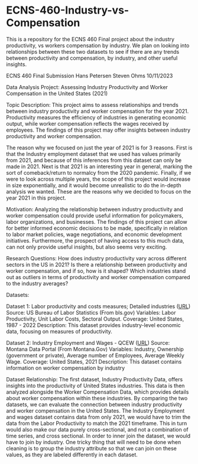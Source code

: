 # ECNS-460-Industry-vs-Compensation
This is a repository for the ECNS 460 Final project about the industry productivity, vs workers compensation by industry. We plan on looking into relationships between these two datasets to see if there are any trends between productivity and compensation, by industry, and other useful insights.

ECNS 460
Final Submission
Hans Petersen
Steven Ohms
10/11/2023



Data Analysis Project: Assessing Industry Productivity and Worker Compensation in the United States (2021)

Topic Description:
This project aims to assess relationships and trends between industry productivity and worker compensation for the year 2021. Productivity measures the efficiency of industries in generating economic output, while worker compensation reflects the wages received by employees. The findings of this project may offer insights between industry productivity and worker compensation. 

The reason why we focused on just the year of 2021 is for 3 reasons. First is that the Industry employment dataset that we used has values primarily from 2021, and because of this inferences from this dataset can only be made in 2021. Next is that 2021 is an interesting year in general, marking the sort of comeback/return to normalcy from the 2020 pandemic. Finally, if we were to look across multiple years, the scope of this project would increase in size exponentially, and it would become unrealistic to do the in-depth analysis we wanted. These are the reasons why we decided to focus on the year 2021 in this project.

Motivation:
Analyzing the relationship between industry productivity and worker compensation could provide useful information for policymakers, labor organizations, and businesses. The findings of this project can allow for better informed economic decisions to be made, specifically in relation to labor market policies, wage negotiations, and economic development initiatives. Furthermore, the prospect of having access to this much data, can not only provide useful insights, but also seems very exciting.

Research Questions:
How does industry productivity vary across different sectors in the US in 2021?
Is there a relationship between productivity and worker compensation, and if so, how is it shaped?
Which industries stand out as outliers in terms of productivity and worker compensation compared to the industry averages?

Datasets:

Dataset 1: Labor productivity and costs measures; Detailed industries ([URL](https://www.bls.gov/productivity/tables/))
Source: US Bureau of Labor Statistics (From bls.gov)
Variables: Labor Productivity, Unit Labor Costs, Sectoral Output.
Coverage: United States, 1987 - 2022
Description: This dataset provides industry-level economic data, focusing on measures of productivity.

Dataset 2: Industry Employment and Wages - QCEW ([URL](https://dataportal.mt.gov/t/DLILMIPub/views/DS-IndustryEmployment_15851453253930/DS-IndustryEmployment?State=Montana&iframeSizedToWindow=true&%3Aembed=y&%3AshowAppBanner=false&%3Adisplay_count=n&%3AshowVizHome=n&%3Aorigin=viz_share_link))
Source: Montana Data Portal (From Montana.Gov)
Variables: Industry, Ownership (government or private), Average number of Employees, Average Weekly Wage.
Coverage: United States, 2021
Description: This dataset contains information on worker compensation by industry


Dataset Relationship:
The first dataset, Industry Productivity Data, offers insights into the productivity of United States industries. This data is then analyzed alongside the Worker Compensation Data, which provides details about worker compensation within these industries. By comparing the two datasets, we can evaluate the connection between industry productivity and worker compensation in the United States. The Industry Employment and wages dataset contains data from only 2021, we would have to trim the data from the Labor Productivity to match the 2021 timeframe. This in turn would also make our data purely cross-sectional, and not a combination of time series, and cross sectional. In order to inner join the dataset, we would have to join by industry. One tricky thing that will need to be done when cleaning is to group the industry attribute so that we can join on these values, as they are labeled differently in each dataset. 


